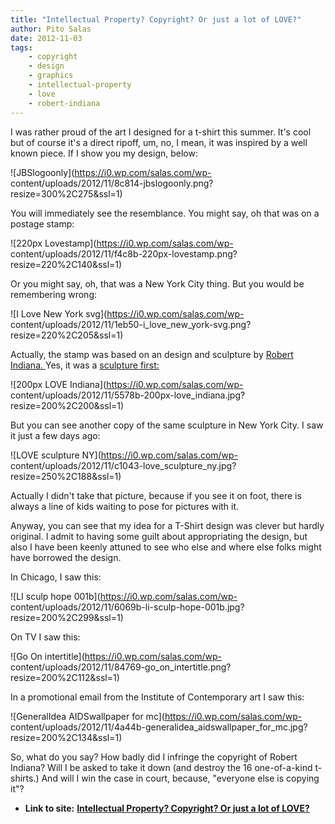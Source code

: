 ```yaml
---
title: "Intellectual Property? Copyright? Or just a lot of LOVE?"
author: Pito Salas
date: 2012-11-03
tags:
    - copyright
    - design
    - graphics
    - intellectual-property
    - love
    - robert-indiana
---
```


I was rather proud of the art I designed for a t-shirt this summer. It's cool
but of course it's a direct ripoff, um, no, I mean, it was inspired by a well
known piece. If I show you my design, below:

![JBSlogoonly](https://i0.wp.com/salas.com/wp-
content/uploads/2012/11/8c814-jbslogoonly.png?resize=300%2C275&ssl=1)

You will immediately see the resemblance. You might say, oh that was on a
postage stamp:

![220px Lovestamp](https://i0.wp.com/salas.com/wp-
content/uploads/2012/11/f4c8b-220px-lovestamp.png?resize=220%2C140&ssl=1)

Or you might say, oh, that was a New York City thing. But you would be
remembering wrong:

![I Love New York svg](https://i0.wp.com/salas.com/wp-
content/uploads/2012/11/1eb50-i_love_new_york-svg.png?resize=220%2C205&ssl=1)

Actually, the stamp was based on an design and sculpture by [Robert Indiana.
](<http://en.wikipedia.org/wiki/Robert_Indiana>) Yes, it was a [sculpture
first:](<http://en.wikipedia.org/wiki/Love_\(sculpture\)>)

![200px LOVE Indiana](https://i0.wp.com/salas.com/wp-
content/uploads/2012/11/5578b-200px-love_indiana.jpg?resize=200%2C200&ssl=1)

But you can see another copy of the same sculpture in New York City. I saw it
just a few days ago:

![LOVE sculpture NY](https://i0.wp.com/salas.com/wp-
content/uploads/2012/11/c1043-love_sculpture_ny.jpg?resize=250%2C188&ssl=1)

Actually I didn't take that picture, because if you see it on foot, there is
always a line of kids waiting to pose for pictures with it.

Anyway, you can see that my idea for a T-Shirt design was clever but hardly
original. I admit to having some guilt about appropriating the design, but
also I have been keenly attuned to see who else and where else folks might
have borrowed the design.

In Chicago, I saw this:

![LI sculp hope 001b](https://i0.wp.com/salas.com/wp-
content/uploads/2012/11/6069b-li-sculp-hope-001b.jpg?resize=200%2C299&ssl=1)

On TV I saw this:

![Go On intertitle](https://i0.wp.com/salas.com/wp-
content/uploads/2012/11/84769-go_on_intertitle.png?resize=200%2C112&ssl=1)

In a promotional email from the Institute of Contemporary art I saw this:

![GeneralIdea AIDSwallpaper for mc](https://i0.wp.com/salas.com/wp-
content/uploads/2012/11/4a44b-generalidea_aidswallpaper_for_mc.jpg?resize=200%2C134&ssl=1)

So, what do you say? How badly did I infringe the copyright of Robert Indiana?
Will I be asked to take it down (and destroy the 16 one-of-a-kind t-shirts.)
And will I win the case in court, because, "everyone else is copying it"?


* **Link to site:** **[Intellectual Property? Copyright? Or just a lot of LOVE?](None)**
